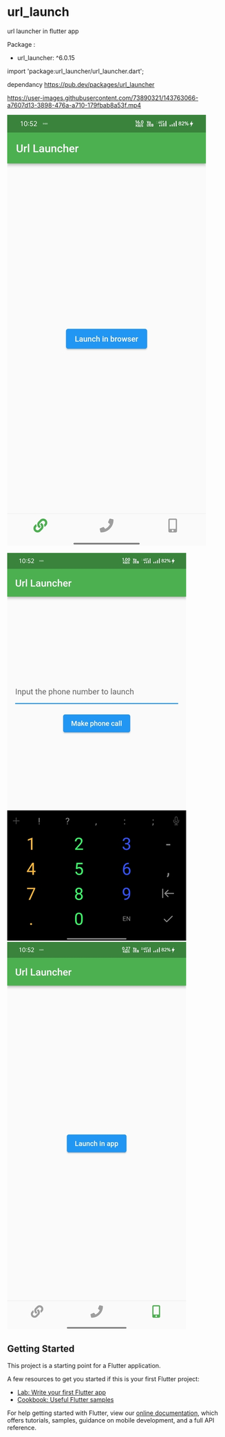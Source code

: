 # url_launch

url launcher in flutter app



Package :

- url_launcher: ^6.0.15

import 'package:url_launcher/url_launcher.dart';


dependancy
https://pub.dev/packages/url_launcher


https://user-images.githubusercontent.com/73890321/143763066-a7607d13-3898-476a-a710-179fbab8a53f.mp4



![CHEESE!](screenshot/browser1.jpg)


![CHEESE!](screenshot/phone1.jpg)  ![CHEESE!](screenshot/insideapp1.jpg)

## Getting Started

This project is a starting point for a Flutter application.

A few resources to get you started if this is your first Flutter project:

- [Lab: Write your first Flutter app](https://flutter.dev/docs/get-started/codelab)
- [Cookbook: Useful Flutter samples](https://flutter.dev/docs/cookbook)

For help getting started with Flutter, view our
[online documentation](https://flutter.dev/docs), which offers tutorials,
samples, guidance on mobile development, and a full API reference.
